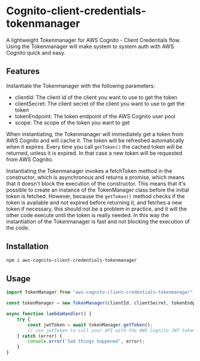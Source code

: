 # Cognito-client-credentials-tokenmanager
A lightweight Tokenmanager for AWS Cognito - Client Credentials flow. Using the Tokenmanager will make system to system auth with AWS Cognito quick and easy. 

## Features

Instantiate the Tokenmanager with the following parameters:
- clientId: The client id of the client you want to use to get the token
- clientSecret: The client secret of the client you want to use to get the token
- tokenEndpoint: The token endpoint of the AWS Cognito user pool
- scope: The scope of the token you want to get

When instantiating, the Tokenmanager will immediately get a token from AWS Cognito and will cache it. The token will be refreshed automatically when it expires. Every time you call `getToken()` the cached token will be returned, unless it is expired. In that case a new token will be requested from AWS Cognito. 

Instantiating the Tokenmanager invokes a fetchToken method in the constructor, which is asynchronous and returns a promise, which means that it doesn't block the execution of the constructor. This means that it's possible to create an instance of the TokenManager class before the initial token is fetched. However, because the `getToken()` method checks if the token is available and not expired before returning it, and fetches a new token if necessary, this should not be a problem in practice, and it will the other code execute until the token is really needed. In this way the instantiation of the Tokenmanager is fast and not blocking the execution of the code.

## Installation

```bash
npm i aws-cognito-client-credentials-tokenmanager
```


## Usage

```ts
import TokenManager from "aws-cognito-client-credentials-tokenmanager";

const tokenManager = new TokenManager(clientId, clientSecret, tokenEndpoint, scope);

async function lambdaHandler() {
    try {
        const jwtToken = await tokenManager.getToken();
        // use jwtToken to call your API with the AWS Cognito JWT token
    } catch (error) {
        console.error('Sad things happened', error);
    }
}
```
